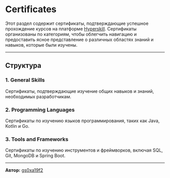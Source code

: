 # Certificates

Этот раздел содержит сертификаты, подтверждающие успешное прохождение курсов на платформе [Hyperskill](https://hyperskill.org). Сертификаты организованы по категориям, чтобы облегчить навигацию и предоставить ясное представление о различных областях знаний и навыков, которые были изучены.

---

## Структура

### 1. **General Skills**
Сертификаты, подтверждающие изучение общих навыков и знаний, необходимых разработчикам.

### 2. **Programming Languages**
Сертификаты по изучению языков программирования, таких как Java, Kotlin и Go.

### 3. **Tools and Frameworks**
Сертификаты по изучению инструментов и фреймворков, включая SQL, Git, MongoDB и Spring Boot.

---

**Автор:** [gs0xa19f2](https://github.com/gs0xa19f2)
